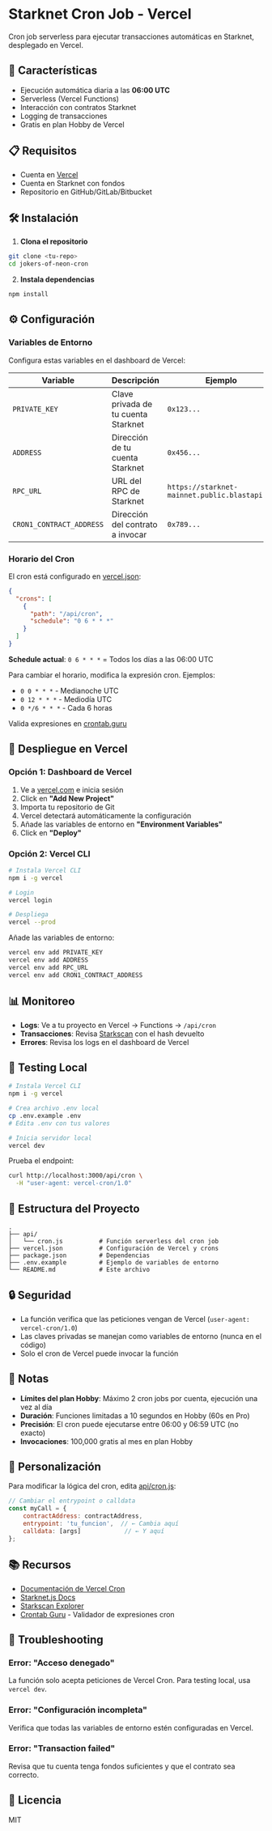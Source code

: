 # Starknet Cron Job - Vercel

Cron job serverless para ejecutar transacciones automáticas en Starknet, desplegado en Vercel.

## 🚀 Características

- Ejecución automática diaria a las **06:00 UTC**
- Serverless (Vercel Functions)
- Interacción con contratos Starknet
- Logging de transacciones
- Gratis en plan Hobby de Vercel

## 📋 Requisitos

- Cuenta en [Vercel](https://vercel.com)
- Cuenta en Starknet con fondos
- Repositorio en GitHub/GitLab/Bitbucket

## 🛠️ Instalación

1. **Clona el repositorio**
```bash
git clone <tu-repo>
cd jokers-of-neon-cron
```

2. **Instala dependencias**
```bash
npm install
```

## ⚙️ Configuración

### Variables de Entorno

Configura estas variables en el dashboard de Vercel:

| Variable | Descripción | Ejemplo |
|----------|-------------|---------|
| `PRIVATE_KEY` | Clave privada de tu cuenta Starknet | `0x123...` |
| `ADDRESS` | Dirección de tu cuenta Starknet | `0x456...` |
| `RPC_URL` | URL del RPC de Starknet | `https://starknet-mainnet.public.blastapi.io` |
| `CRON1_CONTRACT_ADDRESS` | Dirección del contrato a invocar | `0x789...` |

### Horario del Cron

El cron está configurado en [vercel.json](vercel.json):

```json
{
  "crons": [
    {
      "path": "/api/cron",
      "schedule": "0 6 * * *"
    }
  ]
}
```

**Schedule actual**: `0 6 * * *` = Todos los días a las 06:00 UTC

Para cambiar el horario, modifica la expresión cron. Ejemplos:
- `0 0 * * *` - Medianoche UTC
- `0 12 * * *` - Mediodía UTC
- `0 */6 * * *` - Cada 6 horas

Valida expresiones en [crontab.guru](https://crontab.guru)

## 🚀 Despliegue en Vercel

### Opción 1: Dashboard de Vercel

1. Ve a [vercel.com](https://vercel.com) e inicia sesión
2. Click en **"Add New Project"**
3. Importa tu repositorio de Git
4. Vercel detectará automáticamente la configuración
5. Añade las variables de entorno en **"Environment Variables"**
6. Click en **"Deploy"**

### Opción 2: Vercel CLI

```bash
# Instala Vercel CLI
npm i -g vercel

# Login
vercel login

# Despliega
vercel --prod
```

Añade las variables de entorno:
```bash
vercel env add PRIVATE_KEY
vercel env add ADDRESS
vercel env add RPC_URL
vercel env add CRON1_CONTRACT_ADDRESS
```

## 📊 Monitoreo

- **Logs**: Ve a tu proyecto en Vercel → Functions → `/api/cron`
- **Transacciones**: Revisa [Starkscan](https://starkscan.co) con el hash devuelto
- **Errores**: Revisa los logs en el dashboard de Vercel

## 🧪 Testing Local

```bash
# Instala Vercel CLI
npm i -g vercel

# Crea archivo .env local
cp .env.example .env
# Edita .env con tus valores

# Inicia servidor local
vercel dev
```

Prueba el endpoint:
```bash
curl http://localhost:3000/api/cron \
  -H "user-agent: vercel-cron/1.0"
```

## 📁 Estructura del Proyecto

```
.
├── api/
│   └── cron.js          # Función serverless del cron job
├── vercel.json          # Configuración de Vercel y crons
├── package.json         # Dependencias
├── .env.example         # Ejemplo de variables de entorno
└── README.md            # Este archivo
```

## 🔒 Seguridad

- La función verifica que las peticiones vengan de Vercel (`user-agent: vercel-cron/1.0`)
- Las claves privadas se manejan como variables de entorno (nunca en el código)
- Solo el cron de Vercel puede invocar la función

## 📝 Notas

- **Límites del plan Hobby**: Máximo 2 cron jobs por cuenta, ejecución una vez al día
- **Duración**: Funciones limitadas a 10 segundos en Hobby (60s en Pro)
- **Precisión**: El cron puede ejecutarse entre 06:00 y 06:59 UTC (no exacto)
- **Invocaciones**: 100,000 gratis al mes en plan Hobby

## 🔧 Personalización

Para modificar la lógica del cron, edita [api/cron.js](api/cron.js):

```javascript
// Cambiar el entrypoint o calldata
const myCall = {
    contractAddress: contractAddress,
    entrypoint: 'tu_funcion',  // ← Cambia aquí
    calldata: [args]            // ← Y aquí
};
```

## 📚 Recursos

- [Documentación de Vercel Cron](https://vercel.com/docs/cron-jobs)
- [Starknet.js Docs](https://www.starknetjs.com/)
- [Starkscan Explorer](https://starkscan.co)
- [Crontab Guru](https://crontab.guru) - Validador de expresiones cron

## 🐛 Troubleshooting

### Error: "Acceso denegado"
La función solo acepta peticiones de Vercel Cron. Para testing local, usa `vercel dev`.

### Error: "Configuración incompleta"
Verifica que todas las variables de entorno estén configuradas en Vercel.

### Error: "Transaction failed"
Revisa que tu cuenta tenga fondos suficientes y que el contrato sea correcto.

## 📄 Licencia

MIT
